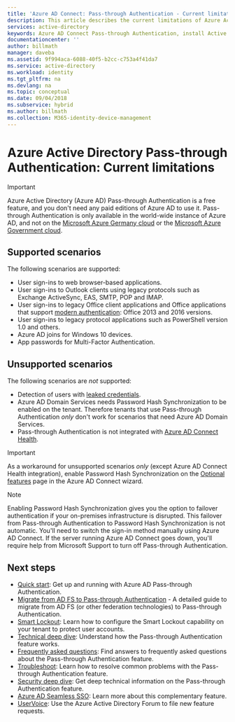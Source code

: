 ```yaml
---
title: 'Azure AD Connect: Pass-through Authentication - Current limitations | Microsoft Docs'
description: This article describes the current limitations of Azure Active Directory (Azure AD) Pass-through Authentication
services: active-directory
keywords: Azure AD Connect Pass-through Authentication, install Active Directory, required components for Azure AD, SSO, Single Sign-on
documentationcenter: ''
author: billmath
manager: daveba
ms.assetid: 9f994aca-6088-40f5-b2cc-c753a4f41da7
ms.service: active-directory
ms.workload: identity
ms.tgt_pltfrm: na
ms.devlang: na
ms.topic: conceptual
ms.date: 09/04/2018
ms.subservice: hybrid
ms.author: billmath
ms.collection: M365-identity-device-management
---
```


# Azure Active Directory Pass-through Authentication: Current limitations

>[!IMPORTANT]
>Azure Active Directory (Azure AD) Pass-through Authentication is a free feature, and you don't need any paid editions of Azure AD to use it. Pass-through Authentication is only available in the world-wide instance of Azure AD, and not on the [Microsoft Azure Germany cloud](https://www.microsoft.de/cloud-deutschland) or the [Microsoft Azure Government cloud](https://azure.microsoft.com/features/gov/).

## Supported scenarios

The following scenarios are supported:

- User sign-ins to web browser-based applications.
- User sign-ins to Outlook clients using legacy protocols such as Exchange ActiveSync, EAS, SMTP, POP and IMAP.
- User sign-ins to legacy Office client applications and Office applications that support [modern authentication](https://www.microsoft.com/en-us/microsoft-365/blog/2015/11/19/updated-office-365-modern-authentication-public-preview): Office 2013 and 2016 versions.
- User sign-ins to legacy protocol applications such as PowerShell version 1.0 and others.
- Azure AD joins for Windows 10 devices.
- App passwords for Multi-Factor Authentication.

## Unsupported scenarios

The following scenarios are _not_ supported:

- Detection of users with [leaked credentials](../reports-monitoring/concept-risk-events.md#leaked-credentials).
- Azure AD Domain Services needs Password Hash Synchronization to be enabled on the tenant. Therefore tenants that use Pass-through Authentication _only_ don't work for scenarios that need Azure AD Domain Services.
- Pass-through Authentication is not integrated with [Azure AD Connect Health](whatis-hybrid-identity-health.md).

>[!IMPORTANT]
>As a workaround for unsupported scenarios _only_ (except Azure AD Connect Health integration), enable Password Hash Synchronization on the [Optional features](how-to-connect-install-custom.md#optional-features) page in the Azure AD Connect wizard.

>[!NOTE]
Enabling Password Hash Synchronization gives you the option to failover authentication if your on-premises infrastructure is disrupted. This failover from Pass-through Authentication to Password Hash Synchronization is not automatic. You'll need to switch the sign-in method manually using Azure AD Connect. If the server running Azure AD Connect goes down, you'll require help from Microsoft Support to turn off Pass-through Authentication.

## Next steps
- [Quick start](how-to-connect-pta-quick-start.md): Get up and running with Azure AD Pass-through Authentication.
- [Migrate from AD FS to Pass-through Authentication](https://aka.ms/ADFSTOPTADPDownload) - A detailed guide to migrate from AD FS (or other federation technologies) to Pass-through Authentication.
- [Smart Lockout](../authentication/howto-password-smart-lockout.md): Learn how to configure the Smart Lockout capability on your tenant to protect user accounts.
- [Technical deep dive](how-to-connect-pta-how-it-works.md): Understand how the Pass-through Authentication feature works.
- [Frequently asked questions](how-to-connect-pta-faq.md): Find answers to frequently asked questions about the Pass-through Authentication feature.
- [Troubleshoot](tshoot-connect-pass-through-authentication.md): Learn how to resolve common problems with the Pass-through Authentication feature.
- [Security deep dive](how-to-connect-pta-security-deep-dive.md): Get deep technical information on the Pass-through Authentication feature.
- [Azure AD Seamless SSO](how-to-connect-sso.md): Learn more about this complementary feature.
- [UserVoice](https://feedback.azure.com/forums/169401-azure-active-directory/category/160611-directory-synchronization-aad-connect): Use the Azure Active Directory Forum to file new feature requests.
